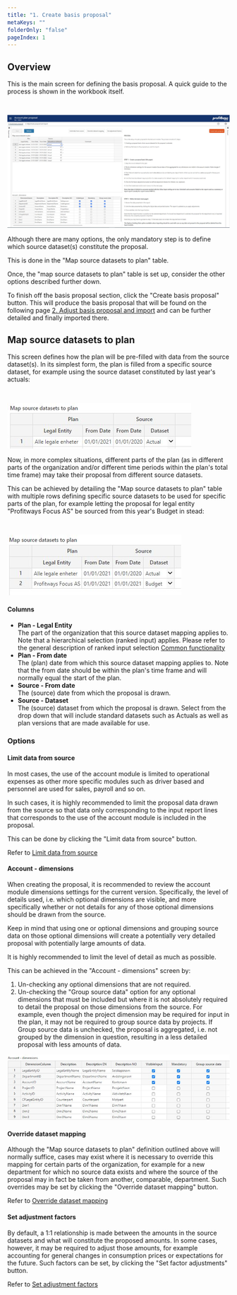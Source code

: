 ```yaml
---
title: "1. Create basis proposal"
metaKeys: ""
folderOnly: "false"
pageIndex: 1
---
```



## Overview

This is the main screen for defining the basis proposal. A quick guide to the process is shown in the workbook itself.

<br/>

![](img/account-plan-proposal-create-basis.JPG)

Although there are many options, the only mandatory step is to define which source dataset(s) constitute the proposal. 

This is done in the "Map source datasets to plan" table.

Once, the "map source datasets to plan" table is set up, consider the other options described further down.

To finish off the basis proposal section, click the "Create basis proposal" button. This will produce the basis proposal that will be found on the following page [2. Adjust basis proposal and import](adjust-basis-proposal-and-import.md) and can be further detailed and finally imported there.

## Map source datasets to plan

This screen defines how the plan will be pre-filled with data from the source dataset(s). In its simplest form, the plan is filled from a specific source dataset, for example using the source dataset constituted by last year's actuals:

<br/>

![](img/map-source-datasets-to-plan.JPG)


Now, in more complex situations, different parts of the plan (as in different parts of the organization and/or different time periods within the plan's total time frame) may take their proposal from different source datasets.

This can be achieved by detailing the "Map source datasets to plan" table with multiple rows defining specific source datasets to be used for specific parts of the plan, for example letting the proposal for legal entity "Profitways Focus AS" be sourced from this year's Budget in stead: 

<br/>

![](img/map-source-datasets-to-plan2.JPG)


#### Columns

- **Plan - Legal Entity**<br/>
The part of the organization that this source dataset mapping applies to. Note that a hierarchical selection (ranked input) applies. Please refer to the general description of ranked input selection [Common functionality](../../../getting-started/common-functionality.md) 
- **Plan - From date**<br/>
The (plan) date from which this source dataset mapping applies to. Note that the from date should be within the plan's time frame and will normally equal the start of the plan.
- **Source - From date**<br/>
The (source) date from which the proposal is drawn.
- **Source - Dataset**<br/>
The (source) dataset from which the proposal is drawn. Select from the drop down that will include standard datasets such as Actuals as well as plan versions that are made available for use. 

### Options

#### Limit data from source

In most cases, the use of the account module is limited to operational expenses as other more specific modules such as driver based and personnel are used for sales, payroll and so on. 

In such cases, it is highly recommended to limit the proposal data drawn from the source so that data only corresponding to the input report lines that corresponds to the use of the account module is included in the proposal. 

This can be done by clicking the "Limit data from source" button.

Refer to [Limit data from source](limit-data-from-source.md)

#### Account - dimensions

When creating the proposal, it is recommended to review the account module dimensions settings for the current version. Specifically, the level of details used, i.e. which optional dimensions are visible, and more specifically whether or not details for any of those optional dimensions should be drawn from the source. 

Keep in mind that using one or optional dimensions and grouping source data on those optional dimensions will create a potentially very detailed proposal with potentially large amounts of data. 

It is highly recommended to limit the level of detail as much as possible.

This can be achieved in the "Account - dimensions" screen by:

1. Un-checking any optional dimensions that are not required.
2. Un-checking the "Group source data" option for any optional dimensions that must be included but where it is not absolutely required to detail the proposal on those dimensions from the source. For example, even though the project dimension may be required for input in the plan, it may not be required to group source data by projects. If Group source data is unchecked, the proposal is aggregated, i.e. not grouped by the dimension in question, resulting in a less detailed proposal with less amounts of data.

![](img/account-dimensions.JPG)

#### Override dataset mapping

Although the "Map source datasets to plan" definition outlined above will normally suffice, cases may exist where it is necessary to override this mapping for certain parts of the organization, for example for a new department for which no source data exists and where the source of the proposal may in fact be taken from another, comparable, department. Such overrides may be set by clicking the "Override dataset mapping" button.

Refer to [Override dataset mapping](override-dataset-selection.md)

#### Set adjustment factors

By default, a 1:1 relationship is made between the amounts in the source datasets and what will constitute the proposed amounts. In some cases, however, it may be required to adjust those amounts, for example accounting for general changes in consumption prices or expectations for the future. Such factors can be set, by clicking the "Set factor adjustments" button.

Refer to [Set adjustment factors](set-factor-adjustment.md)


